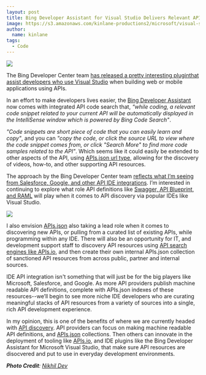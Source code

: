 ```yaml
---
layout: post
title: Bing Developer Assistant for Visual Studio Delivers Relevant API Code
image: https://s3.amazonaws.com/kinlane-productions2/microsoft/visual-studio.jpg
author:
  name: kinlane
tags:
  - Code
---
```

[![](https://s3.amazonaws.com/kinlane-productions2/microsoft/visual-studio.jpg)](http://msdn.microsoft.com/en-US/vstudio)

The Bing Developer Center team [has released a pretty interesting pluginthat assist developers who use Visual Studio](http://blogs.msdn.com/b/bingdevcenter/archive/2014/08/18/bing-developer-assistant-for-visual-studio-focuses-on-improving-productivity-within-the-experience.aspx) when building web or mobile applications using APIs.

In an effort to make developers lives easier, the [Bing Developer Assistant](http://visualstudiogallery.msdn.microsoft.com/a1166718-a2d9-4a48-a5fd-504ff4ad1b65) now comes with integrated API code search that, _“while coding, a relevant code snippet related to your current API will be automatically displayed in the IntelliSense window which is powered by Bing Code Search"_.

_"Code snippets are short piece of code that you can easily learn and copy"_, and you can _"copy the code, or click the source URL to view where the code snippet comes from, or click "Search More" to find more code samples related to the API"_. Which seems like it could easily be extended to other aspects of the API, using [APIs.json url type](http://apisjson.org/2014/07/09/the-power-in-api-discovery-for-apisjson-will-be-in-the-api-url-type/), allowing for the discovery of videos, how-to, and other supporting API resources.

The approach by the Bing Developer Center team [reflects what I’m seeing from Salesforce, Google, and other API IDE integrations](http://apievangelist.com/2014/07/03/expanding-the-layer-of-api-discovery-from-within-the-developers-ide/). I’m interested in continuing to explore what role API definitions like [Swagger, API Blueprint, and RAML](http://apievangelist.com/2014/01/16/api-design-do-you-swagger-blueprint-or-raml/) will play when it comes to API discovery via popular IDEs like Visual Studio.

[![](https://s3.amazonaws.com/kinlane-productions2/bw-icons/bw-ide-api.png)](http://discovery.apievangelist.com)

I also envision [APIs.json](http://apisjson.org/) also taking a lead role when it comes to discovering new APIs, or pulling from a curated list of existing APIs, while programming within any IDE. There will also be an opportunity for IT, and development support staff to discovery API resources using [API search engines like APIs.io](http://apis.io), and then create their own internal APIs.json collection of sanctioned API resources from across public, partner and internal sources.

IDE API integration isn't something that will just be for the big players like Microsoft, Salesforce, and Google. As more API providers publish machine readable API definitions, complete with APIs.json indexes of these resources--we’ll begin to see more niche IDE developers who are curating meaningful stacks of API resources from a variety of sources into a single, rich API development experience.

In my opinion, this is one of the benefits of where we are currently headed with [API discovery](http://discovery.apievangelist.com). API providers can focus on making machine readable API definitions, and [APIs.json](http://apisjson.org/) collections. Then others can innovate in the deployment of tooling like [APIs.io](http://apis.io), and IDE plugins like the Bing Developer Assistant for Microsoft Visual Studio, that make sure API resources are disocvered and put to use in everyday development environments.

_**Photo Credit**: [Nikhil Dev](http://www.thenounproject.com/yendev/)_